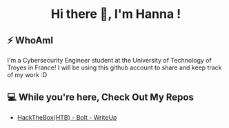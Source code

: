 <h1 align = "center"> Hi there 👋, I'm Hanna ! </h1>                             

## ⚡ WhoAmI
I'm a Cybersecurity Engineer student at the University of Technology of Troyes in France!
I will be using this github account to share and keep track of my work :D

## 💻 While you're here, Check Out My Repos
- [HackTheBox(HTB) - Bolt - WriteUp](https://github.com/austin-lai/HackTheBox-WriteUp/tree/main/HackTheBox(HTB)-Bolt)

<!--
**n0sys/n0sys** is a ✨ _special_ ✨ repository because its `README.md` (this file) appears on your GitHub profile.

Here are some ideas to get you started:

- 🔭 I’m currently working on ...
- 🌱 I’m currently learning ...
- 👯 I’m looking to collaborate on ...
- 🤔 I’m looking for help with ...
- 💬 Ask me about ...
- 📫 How to reach me: ...
- 😄 Pronouns: ...
- ⚡ Fun fact: ...
-->
